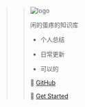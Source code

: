 > > 
> > ![logo](https://docsify.js.org/_media/icon.svg)
> > 
> >
> > 闲的蛋疼的知识库
> >
> > - 个人总结
> >
> > - 日常更新
> >
> > - 可以的
> > 
> > 
> > :leaves: [GitHub](https://github.com/blackjum/)
> >
> > :herb:  [Get Started](README.md)
> >   
> > 


